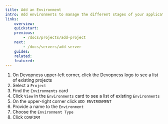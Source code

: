 ```yaml
---
title: Add an Environment
intro: Add environments to manage the different stages of your application lifecycle or control infrastructure resources and software versions for individual customers.
links:
    overview:
    quickstart:
    previous:
        - /docs/projects/add-project
    next:
        - /docs/servers/add-server
    guides:
    related:
    featured:
---
```


1. On Devopness upper-left corner, click the Devopness logo to see a list of existing projects
1. Select a `Project`
1. Find the `Environments` card
1. Click `View` in the `Environments` card to see a list of existing `Environments`
1. On the upper-right corner click `ADD ENVIRONMENT`
1. Provide a name to the `Environment`
1. Choose the `Environment Type`
1. Click `CONFIRM`
